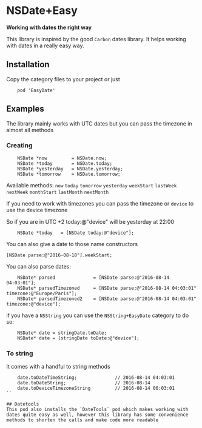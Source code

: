 # NSDate+Easy

**Working with dates the right way**   

This library is inspired by the good `Carbon` dates library. It helps working with dates in a really easy way.


## Installation
Copy the category files to your project or just

```
    pod 'EasyDate' 
```

## Examples

The library mainly works with UTC dates but you can pass the timezone in almost all methods

### Creating
```
    NSDate *now         = NSDate.now;
    NSDate *today       = NSDate.today;
    NSDate *yesterday   = NSDate.yesterday;
    NSDate *tomorrow    = NSDate.tomorrow;
```

Available methods:
`now` `today` `tomorrow` `yesterday` `weekStart` `lastWeek` `nextWeek` `monthStart` `lastMonth` `nextMonth`

If you need to work with timezones you can pass the timezone or `device` to use the device timezone

So if you are in UTC +2 today:@"device" will be yesterday at 22:00

```
    NSDate *today   = [NSDate today:@"device"];
```

You can also give a date to those name constructors

```
[NSDate parse:@"2016-08-18"].weekStart;
```


You can also parse dates:

```
    NSDate* parsed              = [NSDate parse:@"2016-08-14 04:03:01"];
    NSDate* parsedTimezoned     = [NSDate parse:@"2016-08-14 04:03:01" timezone:@"Europe/Paris"];
    NSDate* parsedTimezoned2    = [NSDate parse:@"2016-08-14 04:03:01" timezone:@"device"];
```

if you have a `NSString` you can use the `NSString+EasyDate` category to do so:

```
    NSDate* date = stringDate.toDate;
    NSDate* date = [stringDate toDate:@"device"];
```

### To string
It comes with a handful to string methods

```
    date.toDateTimeString;              // 2016-08-14 04:03:01
    date.toDateString;                  // 2016-08-14
    date.toDeviceTimezoneString         // 2016-08-14 06:03:01   
``

## Datetools
This pod also installs the `DateTools` pod which makes working with dates quite easy as well, however this library has some convenience methods to shorten the calls and make code more readable

```

```
